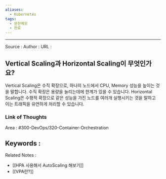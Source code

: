 ```yaml
---
aliases:
  - Kubernetes
tags:
  - 문헌메모
  - 완료
---
```



---


Source :
Author : 
URL :

## Vertical Scaling과 Horizontal Scaling이 무엇인가요?
Vertical Scaling은 수직 확장으로, 하나의 노드에서 CPU, Memory 성능을 높이는 것을 말합니다. 수직 확장은 용량을 늘리는데에 한계가 있을 수 있습니다. Horizontal Scaling은 수평적 확장으로 같은 성능을 가진 노드를 여러개 실행시키는 것을 말하고 이는 트래픽을 유연하게 처리할 수 있습니다.

### Link of Thoughts
Area : #300-DevOps/320-Container-Orchestration 

Keywords :
- 

Related Notes : 
- [[HPA 사용해서 AutoScaling 해보기]]
- [[VPA란?]]